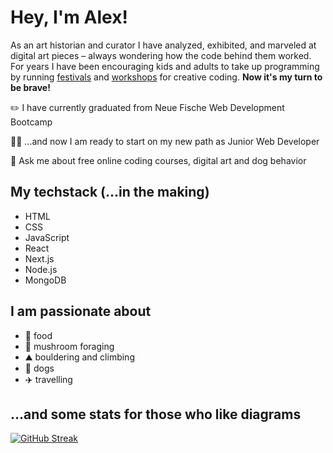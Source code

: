 
# Hey, I'm Alex!

As an art historian and curator I have analyzed, exhibited, and marveled at digital art pieces – always wondering how the code behind them worked.
For years I have been encouraging kids and adults to take up programming by running [festivals](https://nodeforum.org/) and [workshops](https://www.digitale-welten.org/) for creative coding. 
**Now it's my turn to be brave!**

 ✏️ I have currently graduated from Neue Fische Web Development Bootcamp
 
 🙋‍♀️ ...and now I am ready to start on my new path as Junior Web Developer
 
 💬 Ask me about free online coding courses, digital art and dog behavior

## My techstack (...in the making)

* HTML
* CSS
* JavaScript
* React
* Next.js
* Node.js
* MongoDB

## I am passionate about

- 🍜 food
- 🍄 mushroom foraging
- ⛰️ bouldering and climbing
- 🐶 dogs
- ✈️ travelling


## ...and some stats for those who like diagrams

[![GitHub Streak](https://streak-stats.demolab.com/?user=alexWaligorski&theme=tokyonight_duo)](https://git.io/streak-stats)

